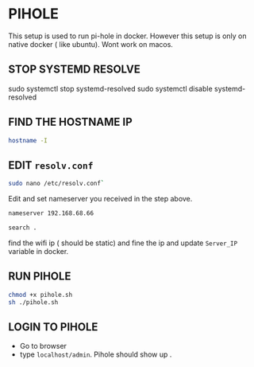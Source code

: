 # PIHOLE

This setup is used to run pi-hole in docker. However this setup is only on native docker ( like ubuntu). Wont work on macos.

## STOP SYSTEMD RESOLVE

sudo systemctl stop systemd-resolved
sudo systemctl disable systemd-resolved

## FIND THE HOSTNAME IP

```bash
hostname -I 
```

## EDIT `resolv.conf`

```bash
sudo nano /etc/resolv.conf`
```

Edit and set nameserver you received in the step above.

```bash
nameserver 192.168.68.66

search .
```


find the wifi ip ( should be static) and fine the ip and update `Server_IP` variable in docker.

## RUN PIHOLE

```bash
chmod +x pihole.sh
sh ./pihole.sh
```

## LOGIN TO PIHOLE

- Go to browser
- type `localhost/admin`. Pihole should show up . 